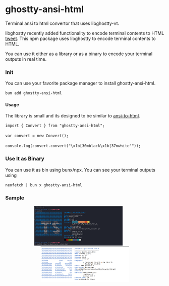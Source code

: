 # ghostty-ansi-html

Terminal ansi to html convertor that uses libghostty-vt. 

libghostty recently added functionality to encode terminal contents to HTML [tweet](https://x.com/mitchellh/status/1983750133704749496). This npm package uses libghostty to encode terminal contents to HTML.

You can use it either as a library or as a binary to encode your terminal outputs in real time.

### Init

You can use your favorite package manager to install ghostty-ansi-html.

```sh
bun add ghostty-ansi-html
```

#### Usage 
The library is small and its designed to be similar to [ansi-to-html](https://www.npmjs.com/package/ansi-to-html). 

```
import { Convert } from "ghostty-ansi-html";

var convert = new Convert();

console.log(convert.convert("\x1b[30mblack\x1b[37mwhite'"));
```

### Use It as Binary
You can use it as bin using bunx/npx. You can see your terminal outputs using 
```
neofetch | bun x ghostty-ansi-html
```

### Sample

<p align="center">
  <img src="./assets/term.png" width="280" style="margin-right: 40px;"/>
  <img src="./assets/rendered.png" width="280"/>
</p>

